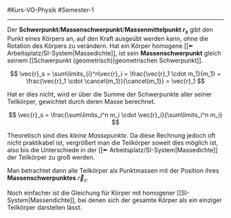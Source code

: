 #Kurs-VO-Physik #Semester-1

---

Der **Schwerpunkt**/**Massenschwerpunkt**/**Massenmittelpunkt $r_s$** gibt den Punkt eines Körpers an, auf den Kraft ausgeübt werden kann, ohne die Rotation des Körpers zu verändern. Hat ein Körper homogene [[✒ Arbeitsplatz/SI-System|Massedichte]], ist sein **Massenschwerpunkt** gleich seinem [[Schwerpunkt (geometrisch)|geometrischen Schwerpunkt]]. 

$$
\vec{r}_s = \sum\limits_{i}^n\vec{r}_i =
\frac{\vec{r}_1 \cdot m_1}{m_1} =
\frac{\vec{r}_1 \cdot \cancel{m_1}}{\cancel{m_1}} = \vec{r}_1
$$

Hat er dies nicht, wird er über die Summe der Schwerpunkte aller seiner Teilkörper, gewichtet durch deren Masse berechnet.

$$
\vec{r}_s = \frac{\sum\limits_i^n m_i \cdot \vec{r}_i}{\sum\limits_i^n m_i}
$$

Theoretisch sind dies *kleine Massepunkte*. Da diese Rechnung jedoch oft nicht praktikabel ist, vergrößert man die Teilkörper soweit dies möglich ist, also bis die Unterschiede in der [[✒ Arbeitsplatz/SI-System|Massedichte]] der Teilkörper zu groß werden.

Man betrachtet dann alle Teilkörper als Punktmassen mit der Position ihres **Massenschwerpunktes** $\vec{r}_s$.

Noch einfacher ist die Gleichung für Körper mit homogener [[SI-System|Massendichte]], bei denen sich der gesamte Körper als ein einziger Teilkörper darstellen lässt.
